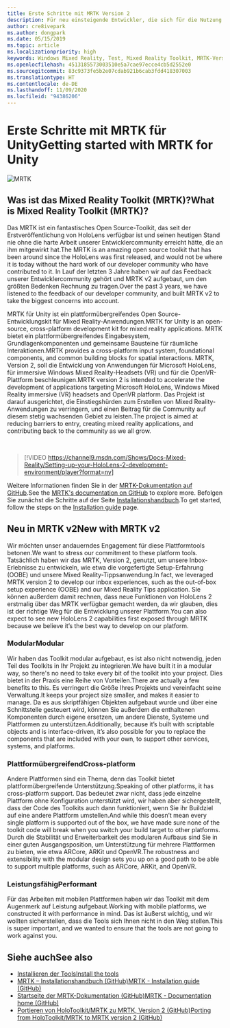 ```yaml
---
title: Erste Schritte mit MRTK Version 2
description: Für neu einsteigende Entwickler, die sich für die Nutzung des MRTK interessieren
author: cre8ivepark
ms.author: dongpark
ms.date: 05/15/2019
ms.topic: article
ms.localizationpriority: high
keywords: Windows Mixed Reality, Test, Mixed Reality Toolkit, MRTK-Version 2, MRTK, Tools, SDK, HoloLens, HoloLens 2
ms.openlocfilehash: 4513185573003510e5a7cae97ecce4cb5d2552e0
ms.sourcegitcommit: 83c9373fe5b2e07cdab921b6cab3fdd418307003
ms.translationtype: HT
ms.contentlocale: de-DE
ms.lasthandoff: 11/09/2020
ms.locfileid: "94386206"
---
```

# <a name="getting-started-with-mrtk-for-unity"></a><span data-ttu-id="e9a6e-104">Erste Schritte mit MRTK für Unity</span><span class="sxs-lookup"><span data-stu-id="e9a6e-104">Getting started with MRTK for Unity</span></span>
![MRTK](../../design/images/MRTK_UX_Hero.png)

## <a name="what-is-mixed-reality-toolkit-mrtk"></a><span data-ttu-id="e9a6e-106">Was ist das Mixed Reality Toolkit (MRTK)?</span><span class="sxs-lookup"><span data-stu-id="e9a6e-106">What is Mixed Reality Toolkit (MRTK)?</span></span>
<span data-ttu-id="e9a6e-107">Das MRTK ist ein fantastisches Open Source-Toolkit, das seit der Erstveröffentlichung von HoloLens verfügbar ist und seinen heutigen Stand nie ohne die harte Arbeit unserer Entwicklercommunity erreicht hätte, die an ihm mitgewirkt hat.</span><span class="sxs-lookup"><span data-stu-id="e9a6e-107">The MRTK is an amazing open source toolkit that has been around since the HoloLens was first released, and would not be where it is today without the hard work of our developer community who have contributed to it.</span></span> <span data-ttu-id="e9a6e-108">In Lauf der letzten 3 Jahre haben wir auf das Feedback unserer Entwicklercommunity gehört und MRTK v2 aufgebaut, um den größten Bedenken Rechnung zu tragen.</span><span class="sxs-lookup"><span data-stu-id="e9a6e-108">Over the past 3 years, we have listened to the feedback of our developer community, and built MRTK v2 to take the biggest concerns into account.</span></span>  

<span data-ttu-id="e9a6e-109">MRTK für Unity ist ein plattformübergreifendes Open Source-Entwicklungskit für Mixed Reality-Anwendungen.</span><span class="sxs-lookup"><span data-stu-id="e9a6e-109">MRTK for Unity is an open-source, cross-platform development kit for mixed reality applications.</span></span> <span data-ttu-id="e9a6e-110">MRTK bietet ein plattformübergreifendes Eingabesystem, Grundlagenkomponenten und gemeinsame Bausteine für räumliche Interaktionen.</span><span class="sxs-lookup"><span data-stu-id="e9a6e-110">MRTK provides a cross-platform input system, foundational components, and common building blocks for spatial interactions.</span></span> <span data-ttu-id="e9a6e-111">MRTK, Version 2, soll die Entwicklung von Anwendungen für Microsoft HoloLens, für immersive Windows Mixed Reality-Headsets (VR) und für die OpenVR-Plattform beschleunigen.</span><span class="sxs-lookup"><span data-stu-id="e9a6e-111">MRTK version 2 is intended to accelerate the development of applications targeting Microsoft HoloLens, Windows Mixed Reality immersive (VR) headsets and OpenVR platform.</span></span> <span data-ttu-id="e9a6e-112">Das Projekt ist darauf ausgerichtet, die Einstiegshürden zum Erstellen von Mixed Reality-Anwendungen zu verringern, und einen Beitrag für die Community auf diesem stetig wachsenden Gebiet zu leisten.</span><span class="sxs-lookup"><span data-stu-id="e9a6e-112">The project is aimed at reducing barriers to entry, creating mixed reality applications, and contributing back to the community as we all grow.</span></span>

<br>

>[!VIDEO https://channel9.msdn.com/Shows/Docs-Mixed-Reality/Setting-up-your-HoloLens-2-development-environment/player?format=ny]

<span data-ttu-id="e9a6e-113">Weitere Informationen finden Sie in der [MRTK-Dokumentation auf GitHub](https://microsoft.github.io/MixedRealityToolkit-Unity/README.html).</span><span class="sxs-lookup"><span data-stu-id="e9a6e-113">See the [MRTK's documentation on GitHub](https://microsoft.github.io/MixedRealityToolkit-Unity/README.html) to explore more.</span></span> <span data-ttu-id="e9a6e-114">Befolgen Sie zunächst die Schritte auf der Seite [Installationshandbuch](https://microsoft.github.io/MixedRealityToolkit-Unity/Documentation/Installation.html).</span><span class="sxs-lookup"><span data-stu-id="e9a6e-114">To get started, follow the steps on the [Installation guide](https://microsoft.github.io/MixedRealityToolkit-Unity/Documentation/Installation.html) page.</span></span>


## <a name="new-with-mrtk-v2"></a><span data-ttu-id="e9a6e-115">Neu in MRTK v2</span><span class="sxs-lookup"><span data-stu-id="e9a6e-115">New with MRTK v2</span></span>
<span data-ttu-id="e9a6e-116">Wir möchten unser andauerndes Engagement für diese Plattformtools betonen.</span><span class="sxs-lookup"><span data-stu-id="e9a6e-116">We want to stress our commitment to these platform tools.</span></span>  <span data-ttu-id="e9a6e-117">Tatsächlich haben wir das MRTK, Version 2, genutzt, um unsere Inbox-Erlebnisse zu entwickeln, wie etwa die vorgefertigte Setup-Erfahrung (OOBE) und unsere Mixed Reality-Tippsanwendung.</span><span class="sxs-lookup"><span data-stu-id="e9a6e-117">In fact, we leveraged MRTK version 2 to develop our inbox experiences, such as the out-of-box setup experience (OOBE) and our Mixed Reality Tips application.</span></span> <span data-ttu-id="e9a6e-118">Sie können außerdem damit rechnen, dass neue Funktionen von HoloLens 2 erstmalig über das MRTK verfügbar gemacht werden, da wir glauben, dies ist der richtige Weg für die Entwicklung unserer Plattform.</span><span class="sxs-lookup"><span data-stu-id="e9a6e-118">You can also expect to see new HoloLens 2 capabilities first exposed through MRTK because we believe it’s the best way to develop on our platform.</span></span> 

### <a name="modular"></a><span data-ttu-id="e9a6e-119">Modular</span><span class="sxs-lookup"><span data-stu-id="e9a6e-119">Modular</span></span>
<span data-ttu-id="e9a6e-120">Wir haben das Toolkit modular aufgebaut, es ist also nicht notwendig, jeden Teil des Toolkits in Ihr Projekt zu integrieren.</span><span class="sxs-lookup"><span data-stu-id="e9a6e-120">We have built it in a modular way, so there's no need to take every bit of the toolkit into your project.</span></span>  <span data-ttu-id="e9a6e-121">Dies bietet in der Praxis eine Reihe von Vorteilen.</span><span class="sxs-lookup"><span data-stu-id="e9a6e-121">There are actually a few benefits to this.</span></span>  <span data-ttu-id="e9a6e-122">Es verringert die Größe Ihres Projekts und vereinfacht seine Verwaltung.</span><span class="sxs-lookup"><span data-stu-id="e9a6e-122">It keeps your project size smaller, and makes it easier to manage.</span></span>  <span data-ttu-id="e9a6e-123">Da es aus skriptfähigen Objekten aufgebaut wurde und über eine Schnittstelle gesteuert wird, können Sie außerdem die enthaltenen Komponenten durch eigene ersetzen, um andere Dienste, Systeme und Plattformen zu unterstützen.</span><span class="sxs-lookup"><span data-stu-id="e9a6e-123">Additionally, because it’s built with scriptable objects and is interface-driven, it’s also possible for you to replace the components that are included with your own, to support other services, systems, and platforms.</span></span>

### <a name="cross-platform"></a><span data-ttu-id="e9a6e-124">Plattformübergreifend</span><span class="sxs-lookup"><span data-stu-id="e9a6e-124">Cross-platform</span></span>
<span data-ttu-id="e9a6e-125">Andere Plattformen sind ein Thema, denn das Toolkit bietet plattformübergreifende Unterstützung.</span><span class="sxs-lookup"><span data-stu-id="e9a6e-125">Speaking of other platforms, it has cross-platform support.</span></span>  <span data-ttu-id="e9a6e-126">Das bedeutet zwar nicht, dass jede einzelne Plattform ohne Konfiguration unterstützt wird, wir haben aber sichergestellt, dass der Code des Toolkits auch dann funktioniert, wenn Sie ihr Buildziel auf eine andere Plattform umstellen.</span><span class="sxs-lookup"><span data-stu-id="e9a6e-126">And while this doesn’t mean every single platform is supported out of the box, we have made sure none of the toolkit code will break when you switch your build target to other platforms.</span></span>  <span data-ttu-id="e9a6e-127">Durch die Stabilität und Erweiterbarkeit des modularen Aufbaus sind Sie in einer guten Ausgangsposition, um Unterstützung für mehrere Plattformen zu bieten, wie etwa ARCore, ARKit und OpenVR.</span><span class="sxs-lookup"><span data-stu-id="e9a6e-127">The robustness and extensibility with the modular design sets you up on a good path to be able to support multiple platforms, such as ARCore, ARKit, and OpenVR.</span></span>

### <a name="performant"></a><span data-ttu-id="e9a6e-128">Leistungsfähig</span><span class="sxs-lookup"><span data-stu-id="e9a6e-128">Performant</span></span>
<span data-ttu-id="e9a6e-129">Für das Arbeiten mit mobilen Plattformen haben wir das Toolkit mit dem Augenmerk auf Leistung aufgebaut.</span><span class="sxs-lookup"><span data-stu-id="e9a6e-129">Working with mobile platforms, we constructed it with performance in mind.</span></span>  <span data-ttu-id="e9a6e-130">Das ist äußerst wichtig, und wir wollten sicherstellen, dass die Tools sich Ihnen nicht in den Weg stellen.</span><span class="sxs-lookup"><span data-stu-id="e9a6e-130">This is super important, and we wanted to ensure that the tools are not going to work against you.</span></span>

## <a name="see-also"></a><span data-ttu-id="e9a6e-131">Siehe auch</span><span class="sxs-lookup"><span data-stu-id="e9a6e-131">See also</span></span>
* [<span data-ttu-id="e9a6e-132">Installieren der Tools</span><span class="sxs-lookup"><span data-stu-id="e9a6e-132">Install the tools</span></span>](../install-the-tools.md)
* [<span data-ttu-id="e9a6e-133">MRTK – Installationshandbuch (GitHub)</span><span class="sxs-lookup"><span data-stu-id="e9a6e-133">MRTK - Installation guide (GitHub)</span></span>](https://microsoft.github.io/MixedRealityToolkit-Unity/Documentation/Installation.html)
* [<span data-ttu-id="e9a6e-134">Startseite der MRTK-Dokumentation (GitHub)</span><span class="sxs-lookup"><span data-stu-id="e9a6e-134">MRTK - Documentation home (GitHub)</span></span>](https://microsoft.github.io/MixedRealityToolkit-Unity/README.html)
* [<span data-ttu-id="e9a6e-135">Portieren von HoloToolkit/MRTK zu MRTK, Version 2 (GitHub)</span><span class="sxs-lookup"><span data-stu-id="e9a6e-135">Porting from HoloToolkit/MRTK to MRTK version 2 (GitHub)</span></span>](https://microsoft.github.io/MixedRealityToolkit-Unity/Documentation/HTKToMRTKPortingGuide.html)
